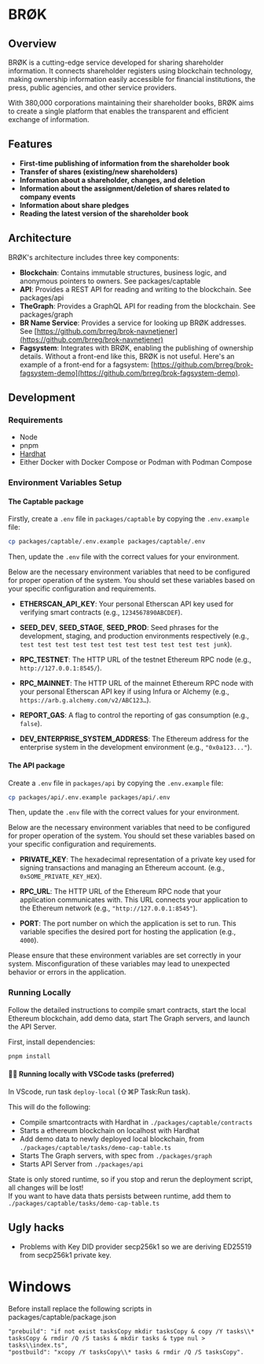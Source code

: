 # BRØK

## Overview

BRØK is a cutting-edge service developed for sharing shareholder information. It connects shareholder registers using blockchain technology, making ownership information easily accessible for financial institutions, the press, public agencies, and other service providers.

With 380,000 corporations maintaining their shareholder books, BRØK aims to create a single platform that enables the transparent and efficient exchange of information.

## Features

- **First-time publishing of information from the shareholder book**
- **Transfer of shares (existing/new shareholders)**
- **Information about a shareholder, changes, and deletion**
- **Information about the assignment/deletion of shares related to company events**
- **Information about share pledges**
- **Reading the latest version of the shareholder book**
<!-- - **Deactivation of a shareholder book (inactive)** -->

## Architecture

BRØK's architecture includes three key components:
- **Blockchain**: Contains immutable structures, business logic, and anonymous pointers to owners. See packages/captable
- **API**: Provides a REST API for reading and writing to the blockchain. See packages/api
- **TheGraph**: Provides a GraphQL API for reading from the blockchain. See packages/graph
- **BR Name Service**: Provides a service for looking up BRØK addresses. See [https://github.com/brreg/brok-navnetjener](https://github.com/brreg/brok-navnetjener)
- **Fagsystem**: Integrates with BRØK, enabling the publishing of ownership details. Without a front-end like this, BRØK is not useful. Here's an example of a front-end for a fagsystem: [https://github.com/brreg/brok-fagsystem-demo](https://github.com/brreg/brok-fagsystem-demo).


## Development

### Requirements
- Node
- pnpm
- [Hardhat](https://hardhat.org/hardhat-runner/docs/getting-started#installation)
- Either Docker with Docker Compose or Podman with Podman Compose

### Environment Variables Setup

#### The Captable package 

Firstly, create a `.env` file in `packages/captable` by copying the `.env.example` file:

```bash
cp packages/captable/.env.example packages/captable/.env
```

Then, update the `.env` file with the correct values for your environment.

Below are the necessary environment variables that need to be configured for proper operation of the system. You should set these variables based on your specific configuration and requirements.

- **ETHERSCAN_API_KEY**: Your personal Etherscan API key used for verifying smart contracts (e.g., `1234567890ABCDEF`).

- **SEED_DEV**, **SEED_STAGE**, **SEED_PROD**: Seed phrases for the development, staging, and production environments respectively (e.g., `test test test test test test test test test test test junk`).

- **RPC_TESTNET**: The HTTP URL of the testnet Ethereum RPC node (e.g., `http://127.0.0.1:8545/`).

- **RPC_MAINNET**: The HTTP URL of the mainnet Ethereum RPC node with your personal Etherscan API key if using Infura or Alchemy (e.g., `https://arb.g.alchemy.com/v2/ABC123…`).

- **REPORT_GAS**: A flag to control the reporting of gas consumption (e.g., `false`).

- **DEV_ENTERPRISE_SYSTEM_ADDRESS**: The Ethereum address for the enterprise system in the development environment (e.g., `"0x0a123..."`).

#### The API package 

Create a `.env` file in `packages/api` by copying the `.env.example` file:

```bash
cp packages/api/.env.example packages/api/.env
```

Then, update the `.env` file with the correct values for your environment.

Below are the necessary environment variables that need to be configured for proper operation of the system. You should set these variables based on your specific configuration and requirements.

- **PRIVATE_KEY**: The hexadecimal representation of a private key used for signing transactions and managing an Ethereum account. (e.g., `0xSOME_PRIVATE_KEY_HEX`).

- **RPC_URL**: The HTTP URL of the Ethereum RPC node that your application communicates with. This URL connects your application to the Ethereum network (e.g., `"http://127.0.0.1:8545"`).

- **PORT**: The port number on which the application is set to run. This variable specifies the desired port for hosting the application (e.g., `4000`).

Please ensure that these environment variables are set correctly in your system. Misconfiguration of these variables may lead to unexpected behavior or errors in the application.

### Running Locally
Follow the detailed instructions to compile smart contracts, start the local Ethereum blockchain, add demo data, start The Graph servers, and launch the API Server.

First, install dependencies:

```bash
pnpm install
```

#### 👩‍💻 Running locally with VSCode tasks (preferred) 
In VScode, run task `deploy-local`  (⇧⌘P Task:Run task).  

This will do the following:
- Compile smartcontracts with Hardhat in `./packages/captable/contracts`
- Starts a ethereum blockchain on localhost with Hardhat
- Add demo data to newly deployed local blockchain, from `./packages/captable/tasks/demo-cap-table.ts`
- Starts The Graph servers, with spec from `./packages/graph`
- Starts API Server from `./packages/api`

State is only stored runtime, so if you stop and rerun the deployment script, all changes will be lost!  
If you want to have data thats persists between runtime, add them to `./packages/captable/tasks/demo-cap-table.ts`

## Ugly hacks
- Problems with Key DID provider secp256k1 so we are deriving ED25519 from secp256k1 private key.

# Windows
Before install replace the following scripts in packages/captable/package.json
```
"prebuild": "if not exist tasksCopy mkdir tasksCopy & copy /Y tasks\\* tasksCopy & rmdir /Q /S tasks & mkdir tasks & type nul > tasks\\index.ts",
"postbuild": "xcopy /Y tasksCopy\\* tasks & rmdir /Q /S tasksCopy".
```